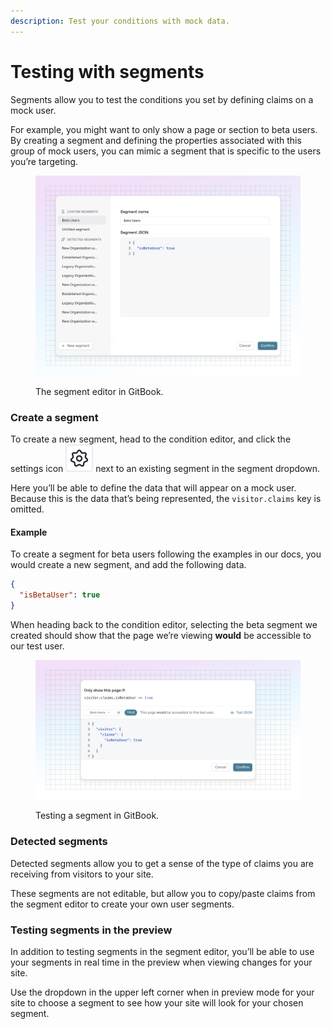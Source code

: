 ```yaml
---
description: Test your conditions with mock data.
---
```


# Testing with segments

Segments allow you to test the conditions you set by defining claims on a mock user.&#x20;

For example, you might want to only show a page or section to beta users. By creating a segment and defining the properties associated with this group of mock users, you can mimic a segment that is specific to the users you’re targeting.

<figure><img src="../../.gitbook/assets/21_03_25_segment_editor.svg" alt="A GitBook screenshot showing the segment editor" ><figcaption><p>The segment editor in GitBook.</p></figcaption></figure>

### Create a segment

To create a new segment, head to the condition editor, and click the settings icon <picture><source srcset="../../.gitbook/assets/settings_icon_dark.svg" media="(prefers-color-scheme: dark)"><img src="../../.gitbook/assets/settings_icon_light.svg" alt="The Settings icon in GitBook"></picture> next to an existing segment in the segment dropdown.

Here you’ll be able to define the data that will appear on a mock user. Because this is the data that’s being represented, the `visitor.claims` key is omitted.

#### Example

To create a segment for beta users following the examples in our docs, you would create a new segment, and add the following data.

```json
{
  "isBetaUser": true
}
```

When heading back to the condition editor, selecting the beta segment we created should show that the page we’re viewing **would** be accessible to our test user.

<figure><img src="../../.gitbook/assets/21_03_25_testing_segments.svg" alt="A GitBook screenshot showing how to test a segment" ><figcaption><p>Testing a segment in GitBook.</p></figcaption></figure>

### Detected segments

Detected segments allow you to get a sense of the type of claims you are receiving from visitors to your site.&#x20;

These segments are not editable, but allow you to copy/paste claims from the segment editor to create your own user segments.&#x20;

### Testing segments in the preview

In addition to testing segments in the segment editor, you’ll be able to use your segments in real time in the preview when viewing changes for your site.&#x20;

Use the dropdown in the upper left corner when in preview mode for your site to choose a segment to see how your site will look for your chosen segment.
